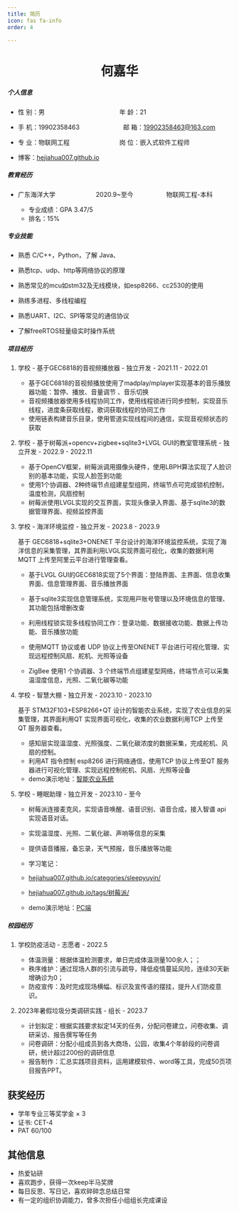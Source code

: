 ```yaml
---
title: 简历
icon: fas fa-info
order: 4

---
```


<center>
     <h1>何嘉华</h1>
 </center>

##### 个人信息

- 性 别：男&emsp;&emsp;&emsp;&emsp;&emsp;&emsp;&emsp;&emsp;&emsp;&emsp;&emsp;&emsp;年 龄：21

- 手 机：19902358463&emsp;&emsp;&emsp;&emsp;&emsp;&emsp;&emsp;邮 箱：[19902358463@163.com](mailto:19902358463@163.com)

- 专 业：物联网工程&emsp;&emsp;&emsp;&emsp;&emsp;&emsp;&emsp;&emsp;岗 位：嵌入式软件工程师
- 博客：[hejiahua007.github.io](https://hejiahua007.github.io/)

##### 教育经历

- 广东海洋大学       2020.9~至今      物联网工程-本科
  
  - 专业成绩：GPA 3.47/5
  - 排名：15%

##### 专业技能

- 熟悉 C/C++，Python，了解 Java、

- 熟悉tcp、udp、http等⽹络协议的原理

- 熟悉常⻅的mcu如stm32及⽆线模块，如esp8266、cc2530的使⽤

- 熟练多进程、多线程编程

- 熟悉UART、I2C、SPI等常⻅的通信协议

- 了解freeRTOS轻量级实时操作系统

##### 项目经历

1. 学校 - 基于GEC6818的⾳视频播放器 - 独立开发 - 2021.11 - 2022.01
   
   -  基于GEC6818的⾳视频播放使⽤了madplay/mplayer实现基本的⾳乐播放器功能：暂停、播放、⾳量调节 、⾳乐切换
   - ⾳视频播放器使⽤多线程协同⼯作，使⽤线程锁进⾏同步控制，实现⾳乐线程，进度条获取线程，歌词获取线程的协同⼯作
   - 使⽤链表构建⾳乐⽬录，使⽤管道实现线程间的通信，实现⾳视频状态的获取

2. 学校 - 基于树莓派+opencv+zigbee+sqlite3+LVGL GUI的教室管理系统 - 独立开发 - 2022.9 - 2022.11
   
   - 基于OpenCV框架，树莓派调⽤摄像头硬件，使⽤LBPH算法实现了⼈脸识别的基本功能，实现⼈脸签到功能
   - 使⽤1个协调器、2种终端节点组建星型组⽹，终端节点可完成锁机控制，温度检测，⻛扇控制
   -  树莓派使⽤LVGL实现的交互界⾯，实现头像录⼊界⾯、基于sqlite3的数据管理界⾯、视频监控界⾯

3. 学校 - 海洋环境监控 - 独立开发 - 2023.8 - 2023.9

   基于 GEC6818+sqlite3+ONENET 平台设计的海洋环境监控系统，实现了海洋信息的采集管理，其界⾯利⽤LVGL实现界⾯可视化，收集的数据利⽤MQTT 上传⾄阿⾥云平台进⾏管理查看。
   
   - 基于LVGL GUI的GEC6818实现了5个界⾯：登陆界⾯、主界⾯、信息收集界⾯、信息管理界⾯、⾳乐播放界⾯
   
   - 基于sqlite3实现信息管理系统，实现⽤⼾账号管理以及环境信息的管理、其功能包括增删改查
   
   - 利⽤线程锁实现多线程协同⼯作：登录功能、数据接收功能、数据上传功能、⾳乐播放功能

   - 使⽤MQTT 协议或者 UDP 协议上传⾄ONENET 平台进⾏可视化管理、实现远程控制风扇、舵机、光照等设备
  
   - ZigBee 使⽤1 个协调器、3 个终端节点组建星型⽹络，终端节点可以采集温湿度信息，光照、二氧化碳等功能

4. 学校 - 智慧大棚 - 独立开发 - 2023.10 - 2023.10
   
   基于 STM32F103+ESP8266+QT 设计的智能农业系统，实现了农业信息的采集管理，其界⾯利⽤QT 实现界⾯可视化，收集的农业数据利⽤TCP 上传⾄QT 服务器查看。

   - 感知层实现温湿度、光照强度、二氧化碳浓度的数据采集，完成舵机、风扇的控制。
   - 利⽤AT 指令控制 esp8266 进⾏⽹络通信，使⽤TCP 协议上传⾄QT 服务器进⾏可视化管理、实现远程控制舵机、风扇、光照等设备
   - demo演示地址：[智能农业系统](https://www.bilibili.com/video/BV1TN4y1m7Lc/)

5. 学校 - 睡眠助理 - 独立开发 - 2023.10 - 至今
   
   - 树莓派连接麦克风，实现语音唤醒、语音识别、语音合成，接入智谱 api 实现语音对话。

   - 实现温湿度、光照、二氧化碳、声响等信息的采集

   - 提供语音播报，备忘录，天气预报，音乐播放等功能
   
   - 学习笔记：
   - [hejiahua007.github.io/categories/sleepyuyin/](https://hejiahua007.github.io/categories/sleepyuyin/)
   - [hejiahua007.github.io/tags/树莓派/](https://hejiahua007.github.io/tags/%E6%A0%91%E8%8E%93%E6%B4%BE/)
   
   - demo演示地址：[PC端](https://www.bilibili.com/video/BV1CQ4y1t7wE/?buvid=XY331D6397C7DEA02365CD7AFDF1A668D1BDC&from_spmid=default-value&is_story_h5=false&mid=aUvfUUDHCnnk5epLZGWpsQ%3D%3D&p=1&plat_id=114&share_from=ugc&share_medium=android&share_plat=android&share_session_id=5cedfbe0-83fe-472e-95ec-220a93f0a9c1&share_source=WEIXIN&share_tag=s_i&spmid=united.player-video-detail.0.0&timestamp=1700474728&unique_k=mf1lIzg&up_id=507838758)

##### 校园经历

1. 学校防疫活动 - 志愿者 - 2022.5
   
   - 体温测量：根据体温检测要求，单日完成体温测量100余人；；
   - 秩序维护：通过现场人群的引流与疏导，降低疫情蔓延风险，连续30天新增确诊为0；
   - 防疫宣传：及时完成现场横幅、标识及宣传语的摆挂，提升人们防疫意识。

2. 2023年暑假垃圾分类调研实践 - 组长 - 2023.7
   
   - 计划拟定：根据实践要求拟定14天的任务，分配问卷建立，问卷收集、调研采访、报告撰写等任务
   - 问卷调研：分配小组成员到各大商场，公园，收集4个年龄段的问卷调研，统计超过200份的调研信息
   - 报告制作：汇总实践项目资料，运用建模软件、word等工具，完成50页项目报告PPT。

## 获奖经历

- 学年专业三等奖学金 × 3
- 证书: CET-4
- PAT 60/100

## 其他信息

- 热爱钻研
- 喜欢跑步，获得⼀次keep半⻢奖牌
- 每日反思、写⽇记，喜欢碎碎念总结⽇常
- 有⼀定的组织协调能⼒，曾多次担任⼩组组⻓完成课设
